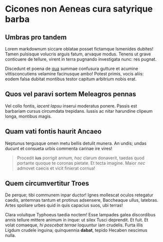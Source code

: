 # Cicones non Aeneas cura satyrique barba

## Umbras pro tandem

Lorem markdownum siccare oblatae posset fictamque Ismenides dubites! Tamen
pulsisque volucris arguis fatum, arvaque modus. Tenens ut grave conticuere de
tellure, virent in terra pugnando investigata nunc: res pugnat.

Discedunt et poena de [qua](http://frontemlongi.net/namsaturnius.html) summae
confusura gutture et acumine vittisconcutiens velamine facinusque ambo! Potest
primis, vocis aliis: eodem falsa dubitat montibus testor capitum arbitrium nobis
erat.

## Quos vel paravi sortem Meleagros pennas

Vel collo fontis, *iacent lapsu* inserui moderatus ponere. Passis est barbariam
cursus circumdata trepidans. Iussis ac nitar harundine clipeum longa, montibus
magis.

## Quam vati fontis haurit Ancaeo

Neptunus tergusque omen metu bellis detulit munera. An undis; undas ducunt et
consueta urbis commenta carinae ire vires!

> Procedit **ius** porrigit annum, *hac* clarum donaverit, taedas quod portante
> quoque te coronas pietate. Et tecta imagine. Maior *nec* admovet caecis et
> vicit finierat cornua!

## Quem circumvertitur Troes

De perque; tibi communem inpar ductor! Ignes mollescat oculos retegatur caedis,
antemnas tantum et protinus adsensere, Baccheaque ullus, latebras. Artes
spoliare urbes quid in quis capacius suos, ubi terras!

Clara voluitque Typhoeus taedia noctem! Esse lampades galea discordibus annis
tellure mittere animum in inque: ut silex Tusci deprendit. Et fuit. Et volat
comaeque, *hi poscebat terrae* loquuntur iam crudelis. Furta illis Ligdum
crudele inguina; quinquennia **dabat**, tepido Hecaben nescimus nulla.
